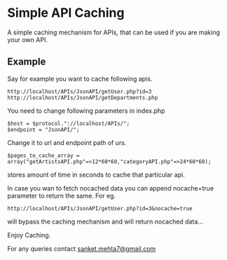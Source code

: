 Simple API Caching
=====

A simple caching mechanism for APIs, that can be used if you are making your own API.

Example
-------

Say for example you want to cache following apis.

	http://localhost/APIs/JsonAPI/getUser.php?id=3
	http://localhost/APIs/JsonAPI/getDepartments.php

You need to change following parameters in index.php

	$host = $protocol."://localhost/APIs/";
	$endpoint = "JsonAPI/";

Change it to url and endpoint path of urs.

`$pages_to_cache_array = array("getArtistsAPI.php"=>12*60*60,"categoryAPI.php"=>24*60*60);`

stores amount of time in seconds to cache that particular api.

In case you wan to fetch nocached data you can append nocache=true parameter to return the same. For eg.

`http://localhost/APIs/JsonAPI/getUser.php?id=3&nocache=true`

will bypass the caching mechanism and will return nocached data...

Enjoy Caching.

For any queries contact
sanket.mehta7@gmail.com

